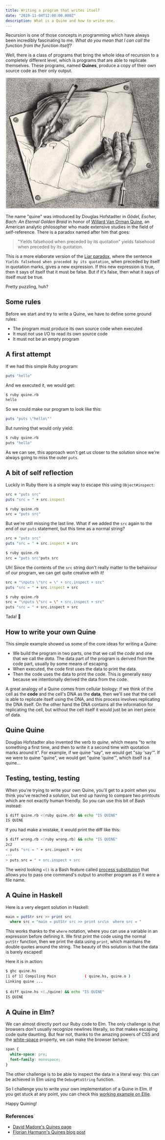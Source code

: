 ```yaml
---
title: Writing a program that writes itself
date: "2019-11-04T12:00:00.000Z"
description: What is a Quine and how to write one.
---
```


Recursion is one of those concepts in programming which have always been
incredibly fascinating to me. _What do you mean that I can call the
function from the function itself?_

Well, there is a class of programs that bring the whole idea of recursion
to a completely different level, which is programs that are able to
replicate themselves. These programs, named **Quines**, produce a copy of
their own source code as their only output.

![Drawing Hands, M.C.Escher](./escher.jpg)

The name "quine" was introduced by Douglas Hofstadter in _Gödel, Escher,
Bach: An Eternal Golden Braid_ in honor of [Willard Van Orman
Quine](https://en.wikipedia.org/wiki/Willard_Van_Orman_Quine), an American
analytic philosopher who made extensive studies in the field of
self-reference. There is a paradox named after him that goes:

> "Yields falsehood when preceded by its quotation" yields falsehood when preceded by its quotation.

This is a more elaborate version of the [Liar
paradox](https://en.wikipedia.org/wiki/Liar_paradox), where the sentence
`Yields falsehood when preceded by its quotation`, when preceded by itself
in quotation marks, gives a new expression. If this new expression is true,
then it says of itself that it must be false. But if it's false, then what
it says of itself must be true.

Pretty puzzling, huh?

## Some rules

Before we start and try to write a Quine, we have to define some ground
rules:

- The program must produce its own source code when executed
- It must not use I/O to read its own source code
- It must not be an empty program

## A first attempt

If we had this simple Ruby program:

```ruby
puts "hello"
```

And we executed it, we would get:

```bash
$ ruby quine.rb
hello
```

So we could make our program to look like this:

```ruby
puts "puts \"hello\""
```

But running that would only yield:

```bash
$ ruby quine.rb
puts "hello"
```

As we can see, this approach won't get us closer to the solution since
we're always going to miss the outer `puts`.

## A bit of self reflection

Luckily in Ruby there is a simple way to escape this using
`Object#inspect`:

```ruby
src = "puts src"
puts "src = " + src.inspect
```

```bash
$ ruby quine.rb
src = "puts src"
```

But we're still missing the last line. What if we added the `src` again
to the end of our `puts` statement, but this time as a normal string?

```ruby
src = "puts src"
puts "src = " + src.inspect + src
```

```bash
$ ruby quine.rb
src = "puts src"puts src
```

Uh! Since the contents of the `src` string don't really matter to the
behaviour of our program, we can get quite creative with it!

```ruby
src = "\nputs \"src = \" + src.inspect + src"
puts "src = " + src.inspect + src
```

```bash
$ ruby quine.rb
src = "\nputs \"src = \" + src.inspect + src"
puts "src = " + src.inspect + src
```

Tada! 🎉

## How to write your own Quine

This simple example showed us some of the core ideas for writing a Quine:

- We build the program in two parts, one that we call the _code_ and one
  that we call the _data_. The data part of the program is derived from the
  code part, usually by some means of escaping.
- When executed, the code first uses the data to print the data.
- Then the code uses the data to print the code. This is generally easy
  because we intentionally derived the data from the code.

A great analogy of a Quine comes from cellular biology: if we think of the
cell as the **code** and the cell's DNA as the **data**, then we'll see that
the cell is able to replicate itself using the DNA, and this process
involves replicating the DNA itself. On the other hand the DNA contains
all the information for replicating the cell, but without the cell itself
it would just be an inert piece of data.

## Quine Quine

Douglas Hofstadter also invented the verb _to quine_, which means "to write
something a first time, and then to write it a second time with quotation
marks around it". For example, if we quine "say", we would get "say 'say'".
If we were to quine "quine", we would get "quine 'quine'", which itself is
a quine...

## Testing, testing, testing

When you're trying to write your own Quine, you'll get to a point when you
think you've reached a solution, but end up having to compare two printouts
which are not exactly human friendly. So you can use this bit of Bash
instead:

```bash
$ diff quine.rb <(ruby quine.rb) && echo "IS QUINE"
IS QUINE
```

If you had make a mistake, it would print the diff like this:

```bash
$ diff wrong.rb <(ruby wrong.rb) && echo "IS QUINE"
2c2
< puts "src = " + src.inspect + src
---
> puts src = " + src.inspect + src
```

The weird looking `<()` is a Bash feature called [process
substitution](http://tldp.org/LDP/abs/html/process-sub.html) that allows
you to pass one command's output to another program as if it were a file
name.

## A Quine in Haskell

Here is a very elegant solution in Haskell:

```haskell
main = putStr src >> print src
  where src = "main = putStr src >> print src\n  where src = "
```

This works thanks to the `where` notation, where you can use a variable in
an expression before defining it. We first print the code using the normal
`putStr` function, then we print the data using `print`, which maintains
the double quotes around the string. The beauty of this solution is that
the data is barely escaped!

Here it is in action:

```bash
$ ghc quine.hs
[1 of 1] Compiling Main             ( quine.hs, quine.o )
Linking quine ...

$ diff quine.hs <(./quine) && echo "IS QUINE"
IS QUINE
```

## A Quine in Elm?

We can almost directly port our Ruby code to Elm. The only challenge is
that browsers don't usually recognize newlines literally, so that makes
escaping code quite daunting. But fear not, thanks to the amazing powers of
CSS and the
[white-space](https://developer.mozilla.org/en-US/docs/Web/CSS/white-space)
property, we can make the browser behave:

```css
span {
  white-space: pre;
  font-family: monospace;
}
```

The other challenge is to be able to inspect the data in a literal way:
this can be achieved in Elm using the `Debug#toString` function.

So I challenge you to write your own implementation of a Quine in Elm. If
you get stuck at any point, you can check this [working example on
Ellie](https://ellie-app.com/76YftNWMdDTa1).

Happy Quining!

### References

- [David Madore's Quines
  page](http://www.madore.org/~david/computers/quine.html)
- [Florian Harmann's Quines blog post](https://florian.github.io/quines)
